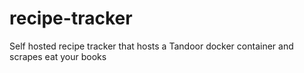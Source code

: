 # recipe-tracker
Self hosted recipe tracker that hosts a Tandoor docker container and scrapes eat your books
